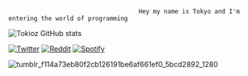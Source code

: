                                         Hey my name is Tokyo and I'm entering the world of programming 

![Tokioz GitHub stats](https://github-readme-stats.vercel.app/api?username=Tokioz&show_icons=true&theme=radical)



[![Twitter](https://img.shields.io/badge/Twitter-1DA1F2?style=for-the-badge&logo=twitter&logoColor=pink)](https://twitter.com/Tokiorik)      [![Reddit](https://img.shields.io/badge/Reddit-FF4500?style=for-the-badge&logo=reddit&logoColor=pink)](https://www.reddit.com/user/Tokioz)     [![Spotify](https://img.shields.io/badge/Spotify-1ED760?&style=for-the-badge&logo=spotify&logoColor=pink)](https://open.spotify.com/user/31zxseluxvwgggx7fzhdzrvr7bga)


![tumblr_f114a73eb80f2cb126191be6af661ef0_5bcd2892_1280](https://user-images.githubusercontent.com/98661694/154600251-164867bd-54ae-4210-aa4f-497dc8bb5d7d.gif)

